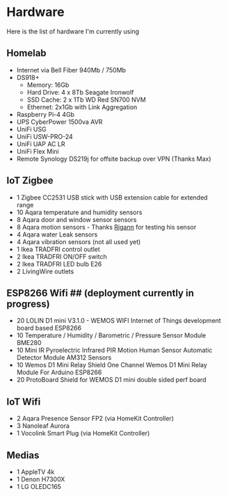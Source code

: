 # Hardware

Here is the list of hardware I'm currently using

## Homelab ##
- Internet via Bell Fiber 940Mb / 750Mb
- DS918+
    - Memory: 16Gb
    - Hard Drive: 4 x 8Tb Seagate Ironwolf
    - SSD Cache: 2 x 1Tb WD Red SN700 NVM
    - Ethernet: 2x1Gb  with ⁠⁠Link Aggregation
- Raspberry Pi-4 4Gb
- UPS CyberPower 1500va AVR
- UniFi USG
- UniFi USW-PRO-24
- ⁠UniFi UAP AC LR
- UniFi Flex Mini
- Remote Synology DS219j for offsite backup over VPN (Thanks Max)

## IoT Zigbee ##
- 1 Zigbee CC2531 USB stick with USB extension cable for extended range
- 10 Aqara temperature and humidity sensors
- 8 Aqara door and window sensor sensors
- 8 Aqara motion sensors - Thanks [Rigann](https://github.com/rigann/) for testing his sensor
- 4 Aqara water Leak sensors
- 4 Aqara vibration sensors (not all used yet)
- 1 Ikea TRADFRI control outlet
- 2 Ikea TRADFRI ON/OFF switch
- 2 Ikea TRADFRI LED bulb E26
- 2 LivingWire outlets

## ESP8266 Wifi ## (deployment currently in progress)
- 20 LOLIN D1 mini V3.1.0 - WEMOS WIFI Internet of Things development board based ESP8266
- 10 Temperature / Humidity / Barometric / Pressure Sensor Module BME280
- 10 Mini IR Pyroelectric Infrared PIR Motion Human Sensor Automatic Detector Module AM312 Sensors
- 10 Wemos D1 Mini Relay Shield One Channel Wemos D1 Mini Relay Module For Arduino ESP8266
- 20 ProtoBoard Shield for WEMOS D1 mini double sided perf board

## IoT Wifi ##
- 2 Aqara Presence Sensor FP2 (via HomeKit Controller)
- 3 Nanoleaf Aurora
- 1 Vocolink Smart Plug (via HomeKit Controller)

## Medias ##
- 1 AppleTV 4k
- 1 Denon H7300X
- 1 LG OLEDC165
